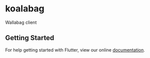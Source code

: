 # koalabag

Wallabag client

## Getting Started

For help getting started with Flutter, view our online
[documentation](https://flutter.io/).
